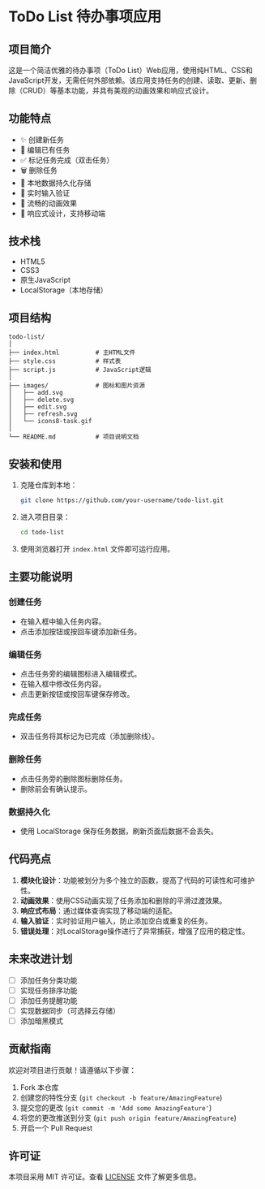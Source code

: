 # ToDo List 待办事项应用

## 项目简介

这是一个简洁优雅的待办事项（ToDo List）Web应用，使用纯HTML、CSS和JavaScript开发，无需任何外部依赖。该应用支持任务的创建、读取、更新、删除（CRUD）等基本功能，并具有美观的动画效果和响应式设计。

## 功能特点

- ✨ 创建新任务
- 📝 编辑已有任务
- ✅ 标记任务完成（双击任务）
- 🗑️ 删除任务
- 💾 本地数据持久化存储
- 🎯 实时输入验证
- 🎨 流畅的动画效果
- 📱 响应式设计，支持移动端

## 技术栈

- HTML5
- CSS3
- 原生JavaScript
- LocalStorage（本地存储）

## 项目结构

```plaintext
todo-list/
│
├── index.html          # 主HTML文件
├── style.css           # 样式表
├── script.js           # JavaScript逻辑
│
├── images/             # 图标和图片资源
│   ├── add.svg
│   ├── delete.svg
│   ├── edit.svg
│   ├── refresh.svg
│   └── icons8-task.gif
│
└── README.md           # 项目说明文档
```

## 安装和使用

1. 克隆仓库到本地：

   ```bash
   git clone https://github.com/your-username/todo-list.git
   ```

2. 进入项目目录：

   ```bash
   cd todo-list
   ```

3. 使用浏览器打开 `index.html` 文件即可运行应用。

## 主要功能说明

### 创建任务

- 在输入框中输入任务内容。
- 点击添加按钮或按回车键添加新任务。

### 编辑任务

- 点击任务旁的编辑图标进入编辑模式。
- 在输入框中修改任务内容。
- 点击更新按钮或按回车键保存修改。

### 完成任务

- 双击任务将其标记为已完成（添加删除线）。

### 删除任务

- 点击任务旁的删除图标删除任务。
- 删除前会有确认提示。

### 数据持久化

- 使用 LocalStorage 保存任务数据，刷新页面后数据不会丢失。

## 代码亮点

1. **模块化设计**：功能被划分为多个独立的函数，提高了代码的可读性和可维护性。
2. **动画效果**：使用CSS动画实现了任务添加和删除的平滑过渡效果。
3. **响应式布局**：通过媒体查询实现了移动端的适配。
4. **输入验证**：实时验证用户输入，防止添加空白或重复的任务。
5. **错误处理**：对LocalStorage操作进行了异常捕获，增强了应用的稳定性。

## 未来改进计划

- [ ] 添加任务分类功能
- [ ] 实现任务排序功能
- [ ] 添加任务提醒功能
- [ ] 实现数据同步（可选择云存储）
- [ ] 添加暗黑模式

## 贡献指南

欢迎对项目进行贡献！请遵循以下步骤：

1. Fork 本仓库
2. 创建您的特性分支 (`git checkout -b feature/AmazingFeature`)
3. 提交您的更改 (`git commit -m 'Add some AmazingFeature'`)
4. 将您的更改推送到分支 (`git push origin feature/AmazingFeature`)
5. 开启一个 Pull Request

## 许可证

本项目采用 MIT 许可证。查看 [LICENSE](LICENSE) 文件了解更多信息。
